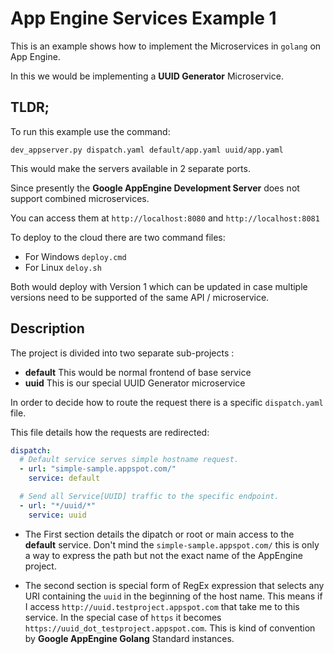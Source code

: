 # App Engine Services Example 1

This is an example shows how to implement the Microservices in
`golang` on App Engine.

In this we would be implementing a **UUID Generator** Microservice.

## TLDR;

To run this example use the command:

```shell
dev_appserver.py dispatch.yaml default/app.yaml uuid/app.yaml
```

This would make the servers available in 2 separate ports.

Since presently the **Google AppEngine Development Server** does not
support combined microservices.

You can access them at `http://localhost:8080` and
`http://localhost:8081`

To deploy to the cloud there are two command files:

 - For Windows `deploy.cmd`
 - For Linux `deloy.sh`

Both would deploy with Version 1 which can be updated
in case multiple versions need to be supported of the
same API / microservice.

## Description

The project is divided into two separate sub-projects :

  - **default** This would be normal frontend of base service
  - **uuid** This is our special UUID Generator microservice

In order to decide how to route the request there is a specific
`dispatch.yaml` file.

This file details how the requests are redirected:

```yaml
dispatch:
  # Default service serves simple hostname request.
  - url: "simple-sample.appspot.com/"
    service: default

  # Send all Service[UUID] traffic to the specific endpoint.
  - url: "*/uuid/*"
    service: uuid
```

  - The First section details the dipatch or root or main access to the
   **default** service. Don't mind the `simple-sample.appspot.com/` this
   is only a way to express the path but not the exact name of the
   AppEngine project.

   - The second section is special form of RegEx expression that selects
   any URI containing the `uuid` in the beginning of the host name.
   This means if I access `http://uuid.testproject.appspot.com` that
   take me to this service. In the special case of `https` it becomes
   `https://uuid_dot_testproject.appspot.com`. This is kind of
   convention by **Google AppEngine Golang** Standard instances.

